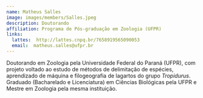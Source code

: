 ```yaml
---
name: Matheus Salles
image: images/members/Salles.jpeg
description: Doutorando
affiliation: Programa de Pós-graduação em Zoologia (UFPR)
links:
  lattes:  http://lattes.cnpq.br/7658919565090053
  email:  matheus.salles@ufpr.br
---
```


Doutorando em Zoologia pela Universidade Federal do Paraná (UFPR), com projeto voltado ao estudo de métodos de delimitação de espécies, aprendizado de máquina e filogeografia de lagartos do grupo _Tropidurus_. Graduado (Bacharelado e Licenciatura) em Ciências Biológicas pela UFPR e Mestre em Zoologia pela mesma instituição.
